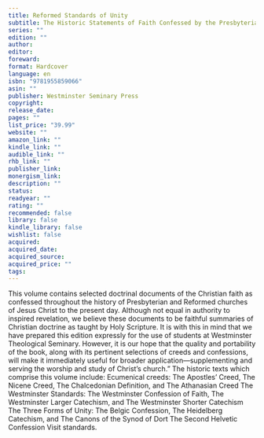 ```yaml
---
title: Reformed Standards of Unity
subtitle: The Historic Statements of Faith Confessed by the Presbyterian and Reformed Churches
series: ""
edition: ""
author: 
editor: 
foreward: 
format: Hardcover
language: en
isbn: "9781955859066"
asin: ""
publisher: Westminster Seminary Press
copyright: 
release_date: 
pages: ""
list_price: "39.99"
website: ""
amazon_link: ""
kindle_link: ""
audible_link: ""
rhb_link: ""
publisher_link: 
monergism_link: 
description: ""
status: 
readyear: ""
rating: ""
recommended: false
library: false
kindle_library: false
wishlist: false
acquired: 
acquired_date: 
acquired_source: 
acquired_price: ""
tags:
---
```

This volume contains selected doctrinal documents of the Christian faith as confessed throughout the history of Presbyterian and Reformed churches of Jesus Christ to the present day. Although not equal in authority to inspired revelation, we believe these documents to be faithful summaries of Christian doctrine as taught by Holy Scripture. It is with this in mind that we have prepared this edition expressly for the use of students at Westminster Theological Seminary. However, it is our hope that the quality and portability of the book, along with its pertinent selections of creeds and confessions, will make it immediately useful for broader application―supplementing and serving the worship and study of Christ’s church.” The historic texts which comprise this volume include: Ecumenical creeds: The Apostles’ Creed, The Nicene Creed, The Chalcedonian Definition, and The Athanasian Creed The Westminster Standards: The Westminster Confession of Faith, The Westminster Larger Catechism, and The Westminster Shorter Catechism The Three Forms of Unity: The Belgic Confession, The Heidelberg Catechism, and The Canons of the Synod of Dort The Second Helvetic Confession Visit standards.